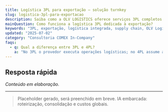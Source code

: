 ```yaml
---
title: Logística 3PL para exportação – solução turnkey
slug: logistica-3pl-para-exportacao
description: Saiba como a OLV LOGISTICS oferece serviços 3PL completos para exportadores, integrando armazenagem, transporte e desembaraço.
mainQuestion: Como funciona a logística 3PL dedicada à exportação?
keywords: "3PL, exportação, logística integrada, supply chain, OLV Logistics"
updated: "2025-07-02"
category: "Consultoria COMEX In-Company"
faqs:
  - q: Qual a diferença entre 3PL e 4PL?
    a: "No 3PL o provedor executa operações logísticas; no 4PL assume a gestão end-to-end de toda a cadeia."
---
```


## Resposta rápida

*Conteúdo em elaboração.*

---

> Placeholder gerado, será preenchido em breve. IA embarcada: roteirização, consolidação e custos globais. 
